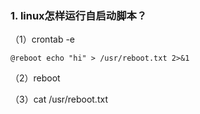 ### 1. linux怎样运行自启动脚本？

（1）crontab -e

```
@reboot echo "hi" > /usr/reboot.txt 2>&1
```

（2）reboot

（3）cat /usr/reboot.txt